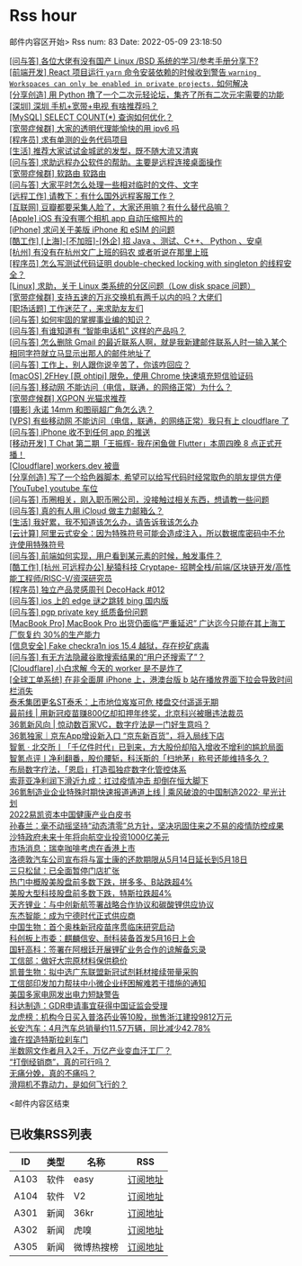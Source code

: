 # Rss hour

邮件内容区开始>
Rss num: 83  Date: 2022-05-09 23:18:50 <br/>

<a href='https://www.v2ex.com/t/851856#reply0'>[问与答] 各位大佬有没有国产 Linux /BSD 系统的学习/参考手册分享下?</a><br/>
<a href='https://www.v2ex.com/t/851854#reply2'>[前端开发] React 项目运行 `yarn` 命令安装依赖的时候收到警告 `warning Workspaces can only be enabled in private projects.` 如何解决</a><br/>
<a href='https://www.v2ex.com/t/851853#reply0'>[分享创造] 用 Python 撸了一个二次元轻论坛，集齐了所有二次元宅需要的功能</a><br/>
<a href='https://www.v2ex.com/t/851851#reply1'>[深圳] 深圳 手机+宽带+电视 有啥推荐吗？</a><br/>
<a href='https://www.v2ex.com/t/851848#reply4'>[MySQL] SELECT COUNT(*) 查询如何优化？</a><br/>
<a href='https://www.v2ex.com/t/851846#reply2'>[宽带症候群] 大家的透明代理能愉快的用 ipv6 吗</a><br/>
<a href='https://www.v2ex.com/t/851845#reply1'>[程序员] 求有单测的业务代码项目</a><br/>
<a href='https://www.v2ex.com/t/851844#reply2'>[生活] 推荐大家试试金城武的发型，既不随大流又清爽</a><br/>
<a href='https://www.v2ex.com/t/851842#reply6'>[问与答] 求助远程办公软件的帮助。主要是远程连接桌面操作</a><br/>
<a href='https://www.v2ex.com/t/851841#reply2'>[宽带症候群] 软路由 软路由</a><br/>
<a href='https://www.v2ex.com/t/851840#reply1'>[问与答] 大家平时怎么处理一些相对临时的文件、文字</a><br/>
<a href='https://www.v2ex.com/t/851839#reply0'>[远程工作] 请教下：有什么国外远程客服工作？</a><br/>
<a href='https://www.v2ex.com/t/851837#reply0'>[互联网] 豆瓣都要采集人脸了，大家还用嘛？有什么替代品嘛？</a><br/>
<a href='https://www.v2ex.com/t/851836#reply3'>[Apple] iOS 有没有哪个相机 app 自动压缩照片的</a><br/>
<a href='https://www.v2ex.com/t/851835#reply6'>[iPhone] 求问关于美版 iPhone 和 eSIM 的问题</a><br/>
<a href='https://www.v2ex.com/t/851834#reply0'>[酷工作] [上海]-[不加班]-[外企] 招 Java 、测试、C++、 Python 、安卓</a><br/>
<a href='https://www.v2ex.com/t/851833#reply0'>[杭州] 有没有在杭州文广上班的码农 或者听说在那里上班</a><br/>
<a href='https://www.v2ex.com/t/851832#reply8'>[程序员] 怎么写测试代码证明 double-checked locking with singleton 的线程安全？</a><br/>
<a href='https://www.v2ex.com/t/851831#reply13'>[Linux] 求助，关于 Linux 类系统的分区问题（Low disk space 问题）</a><br/>
<a href='https://www.v2ex.com/t/851830#reply5'>[宽带症候群] 支持五速的万兆交换机有两千以内的吗？大佬们</a><br/>
<a href='https://www.v2ex.com/t/851829#reply11'>[职场话题] 工作迷茫了，来求助友友们</a><br/>
<a href='https://www.v2ex.com/t/851828#reply0'>[问与答] 如何牢固的掌握事业编的知识？</a><br/>
<a href='https://www.v2ex.com/t/851827#reply3'>[问与答] 有谁知道有 “智能电话机” 这样的产品吗？</a><br/>
<a href='https://www.v2ex.com/t/851826#reply0'>[问与答] 怎么删除 Gmail 的最近联系人啊，就是我新建邮件联系人时一输入某个相同字符就立马显示出那人的邮件地址了</a><br/>
<a href='https://www.v2ex.com/t/851825#reply38'>[问与答] 工作上，别人跟你说辛苦了，你该咋回应？</a><br/>
<a href='https://www.v2ex.com/t/851824#reply5'>[macOS] 2FHey [原 ohtipi] 限免，使用 Chrome 快速填充短信验证码</a><br/>
<a href='https://www.v2ex.com/t/851823#reply1'>[问与答] 移动网 不能访问（电信，联通，的网络正常）为什么？</a><br/>
<a href='https://www.v2ex.com/t/851820#reply2'>[宽带症候群] XGPON 光猫求推荐</a><br/>
<a href='https://www.v2ex.com/t/851819#reply1'>[摄影] 永诺 14mm 和图丽超广角怎么选？</a><br/>
<a href='https://www.v2ex.com/t/851818#reply2'>[VPS] 有些移动网 不能访问（电信，联通，的网络正常）我只有上 cloudflare 了</a><br/>
<a href='https://www.v2ex.com/t/851817#reply5'>[问与答] iPhone 收不到任何 app 的推送</a><br/>
<a href='https://www.v2ex.com/t/851816#reply0'>[移动开发] T Chat 第二期「王振辉- 我在闲鱼做 Flutter」本周四晚 8 点正式开播！</a><br/>
<a href='https://www.v2ex.com/t/851814#reply5'>[Cloudflare] workers.dev 被啬</a><br/>
<a href='https://www.v2ex.com/t/851813#reply0'>[分享创造] 写了一个拾色器脚本, 希望可以给写代码时经常取色的朋友提供方便</a><br/>
<a href='https://www.v2ex.com/t/851812#reply3'>[YouTube] youtube 车位</a><br/>
<a href='https://www.v2ex.com/t/851811#reply15'>[问与答] 币圈相关，刚入职币圈公司，没接触过相关东西，想请教一些问题</a><br/>
<a href='https://www.v2ex.com/t/851810#reply4'>[问与答] 真的有人用 iCloud 做主力邮箱么？</a><br/>
<a href='https://www.v2ex.com/t/851808#reply63'>[生活] 我好累，我不知道该怎么办，请告诉我该怎么办</a><br/>
<a href='https://www.v2ex.com/t/851807#reply10'>[云计算] 阿里云式安全：因为特殊符号可能会造成注入，所以数据库密码中不允许使用特殊符号</a><br/>
<a href='https://www.v2ex.com/t/851806#reply5'>[问与答] 前端如何实现，用户看到某元素的时候，触发事件？</a><br/>
<a href='https://www.v2ex.com/t/851805#reply2'>[酷工作] [杭州 可远程办公] 秘猿科技 Cryptape- 招聘全栈/前端/区块链开发/高性能工程师/RISC-V/资深研究员</a><br/>
<a href='https://www.v2ex.com/t/851804#reply0'>[程序员] 独立产品灵感周刊 DecoHack #012</a><br/>
<a href='https://www.v2ex.com/t/851803#reply4'>[问与答] ios 上的 edge 谜之跳转 bing 国内版</a><br/>
<a href='https://www.v2ex.com/t/851802#reply8'>[问与答] pgp private key 纸质备份问题</a><br/>
<a href='https://www.v2ex.com/t/851800#reply9'>[MacBook Pro] MacBook Pro 出货仍面临“严重延迟” 广达迄今只能在其上海工厂恢复约 30%的生产能力</a><br/>
<a href='https://www.v2ex.com/t/851799#reply4'>[信息安全] Fake checkra1n ios 15.4 越狱，存在挖矿病毒</a><br/>
<a href='https://www.v2ex.com/t/851797#reply3'>[问与答] 有无方法隐藏谷歌搜索结果的“用户还搜索了”？</a><br/>
<a href='https://www.v2ex.com/t/851794#reply3'>[Cloudflare] 小白求解 今天的 worker 是不是炸了</a><br/>
<a href='https://www.v2ex.com/t/851793#reply0'>[全球工单系统] 在非全面屏 iPhone 上，港澳台版 b 站在播放界面下拉会导致时间栏消失</a><br/>
<a href='https://36kr.com/p/1733761198406662'>泰禾集团更名ST泰禾：上市地位岌岌可危 楼盘交付遥遥无期</a><br/>
<a href='https://36kr.com/p/1733490943212551'>最前线 | 用新冠疫苗赚800亿却扣押年终奖，北京科兴被曝违法裁员</a><br/>
<a href='https://36kr.com/p/1708087857944325'>36氪新风向 | 惊动数百家VC，数字疗法是一门好生意吗？</a><br/>
<a href='https://36kr.com/p/1733515894733829'>36氪独家｜京东App增设新入口 “京东新百货”，将入局线下店</a><br/>
<a href='https://36kr.com/p/1730984219163652'>智氪 · 北交所丨「千亿件时代」已到来，方大股份却陷入增收不增利的尴尬局面</a><br/>
<a href='https://36kr.com/p/1730939832909058'>智氪点评丨净利翻番，股价腰斩，科沃斯的「扫地茅」称号还能维持多久？</a><br/>
<a href='https://36kr.com/p/1733475830709253'>布局数字疗法，「恩启」打造孤独症数字化管控体系</a><br/>
<a href='https://36kr.com/p/1733417570860289'>索菲亚净利润下滑近九成：扛过疫情冲击 却倒在恒大脚下</a><br/>
<a href='https://36kr.com/p/1733296094854146'>36氪制造业企业特殊时期快速报道通道上线  |  乘风破浪的中国制造2022· 星光计划</a><br/>
<a href='https://36kr.com/p/1733252296440832'>2022易凯资本中国健康产业白皮书</a><br/>
<a href='https://36kr.com/newsflashes/1733909594323973'>孙春兰：毫不动摇坚持“动态清零”总方针，坚决巩固住来之不易的疫情防控成果</a><br/>
<a href='https://36kr.com/newsflashes/1733901378960392'>沙特政府未来十年将向航空业投资1000亿美元</a><br/>
<a href='https://36kr.com/newsflashes/1733897390177287'>市场消息：瑞幸咖啡考虑在香港上市</a><br/>
<a href='https://36kr.com/newsflashes/1733893097012226'>洛德敦汽车公司宣布将与富士康的还款期限从5月14日延长到5月18日</a><br/>
<a href='https://36kr.com/newsflashes/1733892231249161'>三只松鼠：已全面暂停门店扩张</a><br/>
<a href='https://36kr.com/newsflashes/1733888127089673'>热门中概股美股盘前多数下跌，拼多多、B站跌超4%</a><br/>
<a href='https://36kr.com/newsflashes/1733882069531909'>美股大型科技股盘前多数下跌，特斯拉跌超4%</a><br/>
<a href='https://36kr.com/newsflashes/1733859618700291'>天齐锂业：与中创新航签署战略合作协议和碳酸锂供应协议</a><br/>
<a href='https://36kr.com/newsflashes/1733854449532165'>东杰智能：成为宁德时代正式供应商</a><br/>
<a href='https://36kr.com/newsflashes/1733843611041028'>中国生物：首个奥株新冠疫苗序贯临床研究启动</a><br/>
<a href='https://36kr.com/newsflashes/1733835145739265'>科创板上市委：麒麟信安、耐科装备首发5月16日上会</a><br/>
<a href='https://36kr.com/newsflashes/1733825750301956'>国轩高科：签署在阿根廷开展锂矿业务合作的谅解备忘录</a><br/>
<a href='https://36kr.com/newsflashes/1733814943431939'>工信部：做好大宗原材料保供稳价</a><br/>
<a href='https://36kr.com/newsflashes/1733807727295747'>凯普生物：拟中选广东联盟新冠试剂耗材接续带量采购</a><br/>
<a href='https://36kr.com/newsflashes/1733804667255813'>工信部印发加力帮扶中小微企业纾困解难若干措施的通知</a><br/>
<a href='https://36kr.com/newsflashes/1733795951295497'>美国多家电网发出电力短缺警告</a><br/>
<a href='https://36kr.com/newsflashes/1733777944853504'>科达制造：GDR申请事宜获得中国证监会受理</a><br/>
<a href='https://36kr.com/newsflashes/1733765572590849'>龙虎榜：机构今日买入普洛药业等10股，抛售浙江建投9812万元</a><br/>
<a href='https://36kr.com/newsflashes/1733751176969224'>长安汽车：4月汽车总销量约11.57万辆，同比减少42.78%</a><br/>
<a href='http://www.huxiu.com/article/550379.html?f=wangzhan'>谁在捏造特斯拉刹车门</a><br/>
<a href='http://www.huxiu.com/article/550191.html?f=wangzhan'>半数网文作者月入2千，万亿产业变血汗工厂？</a><br/>
<a href='http://www.huxiu.com/article/548734.html?f=wangzhan'>“打倒经销商”，真的可行吗？</a><br/>
<a href='http://www.huxiu.com/article/549899.html?f=wangzhan'>无痛分娩，真的不痛吗？</a><br/>
<a href='http://www.huxiu.com/article/549480.html?f=wangzhan'>滑翔机不靠动力，是如何飞行的？</a><br/>


<邮件内容区结束

## 已收集RSS列表

| ID | 类型 | 名称  | RSS  |
| -- | -- | -- | -- | 
| A103  | 软件 | easy | [订阅地址](http://rsshub.v2fy.com:1200/weibo/user/1088413295) |
| A104  | 软件 | V2  | [订阅地址](http://www.v2ex.com/index.xml) |
| A301  | 新闻 | 36kr | [订阅地址](https://www.36kr.com/feed) |
| A302  | 新闻 | 虎嗅 | [订阅地址](https://www.huxiu.com/rss/0.xml) |
| A305  | 新闻 | 微博热搜榜 | [订阅地址](https://rsshub.app/weibo/search/hot) |
